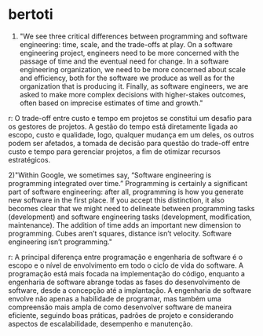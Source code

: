   # bertoti
  1) "We see three critical differences between programming and software engineering: time, scale, and the trade-offs at play. On a software engineering project, engineers need to be more concerned with the passage of time and the eventual need for change. In a software engineering organization, we need to be more concerned about scale and efficiency, both for the software we produce as well as for the organization that is producing it. Finally, as software engineers, we are asked to make more complex decisions with higher-stakes outcomes, often based on imprecise estimates of time and growth."
  
  r: O trade-off entre custo e tempo em projetos se constitui um desafio para os gestores de
  projetos. A gestão do tempo está diretamente ligada ao escopo, custo e qualidade, logo, qualquer
  mudança em um deles, os outros podem ser afetados, a tomada de decisão para questão do trade-off entre custo e tempo para gerenciar
  projetos, a fim de otimizar recursos estratégicos.
  
  2)"Within Google, we sometimes say, “Software engineering is programming integrated over time.” Programming  is certainly a significant part of software engineering: after all, programming is how you generate new software in the first place. If you accept this distinction, it also becomes clear that we might need to delineate between programming tasks (development) and software engineering tasks (development, modification, maintenance). The addition of time adds an important new dimension to programming. Cubes aren’t squares, distance isn’t velocity. Software engineering isn’t programming."
  
  r: A principal diferença entre programação e engenharia de software é o escopo e o nível de envolvimento em todo o ciclo de vida do software. A programação está mais focada na implementação do código, enquanto a engenharia de software abrange todas as fases do desenvolvimento de software, desde a concepção até a implantação. A engenharia de software envolve não apenas a habilidade de programar, mas também uma compreensão mais ampla de como desenvolver software de maneira eficiente, seguindo boas práticas, padrões de projeto e considerando aspectos de escalabilidade, desempenho e manutenção.

